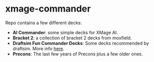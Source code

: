 # xmage-commander

Repo contains a few different decks:
* __AI Commander__: some simple decks for XMage AI.
* __Bracket 2__: a collection of bracket 2 decks from moxfield.
* __Draftsim Fun Commander Decks__: Some decks recommended by draftsim. More info [here](https://draftsim.com/fun-commander-decks-mtg/).
* __Precons__: The last few years of Precons plus a few older ones.
